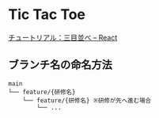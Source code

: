 # Tic Tac Toe
[チュートリアル：三目並べ – React](https://ja.react.dev/learn/tutorial-tic-tac-toe)

## ブランチ名の命名方法
```
main
└── feature/{研修名}
    └── feature/{研修名} ※研修が先へ進む場合
        └── ...
```
